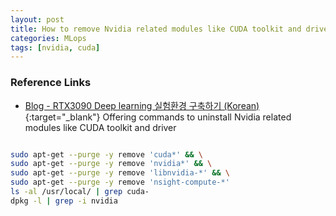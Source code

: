 ```yaml
---
layout: post
title: How to remove Nvidia related modules like CUDA toolkit and driver
categories: MLops
tags: [nvidia, cuda]
---
```


### Reference Links

- [Blog - RTX3090 Deep learning 실험환경 구축하기 (Korean)](<https://uhou.tistory.com/207>){:target="_blank"} Offering commands to uninstall Nvidia related modules like CUDA toolkit and driver

```bash

sudo apt-get --purge -y remove 'cuda*' && \
sudo apt-get --purge -y remove 'nvidia*' && \
sudo apt-get --purge -y remove 'libnvidia-*' && \
sudo apt-get --purge -y remove 'nsight-compute-*'
ls -al /usr/local/ | grep cuda-
dpkg -l | grep -i nvidia

```
